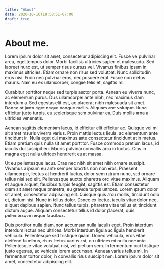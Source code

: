 ```yaml
---
title: "About"
date: 2020-10-16T18:58:51-07:00
draft: true
---
```


# About me.

Lorem ipsum dolor sit amet, consectetur adipiscing elit. Fusce vel pulvinar arcu, eget tempus dolor. Morbi facilisis ultricies sapien et malesuada. Sed laoreet nunc est, ut semper risus cursus vel. Vivamus finibus ipsum in maximus ultricies. Etiam ornare non risus sed volutpat. Nunc sollicitudin eros nisi. Proin nec pulvinar eros, nec posuere erat. Fusce non metus mauris. Nam eu ex ullamcorper, congue felis et, sagittis mi.

Curabitur porttitor neque sed turpis auctor porta. Aenean eu viverra nunc, ac elementum purus. Duis ullamcorper ante nibh, nec maximus diam interdum a. Sed egestas elit est, ac placerat nibh malesuada sit amet. Donec at justo eget neque congue mollis. Aliquam erat volutpat. Nunc efficitur justo turpis, eu scelerisque sem pulvinar eu. Duis mollis urna a ultricies venenatis.

Aenean sagittis elementum lacus, id efficitur elit efficitur ac. Quisque vel mi sit amet mauris viverra varius. Proin mattis lectus ligula, ac elementum ante tincidunt in. Nulla eget dui maximus ante consectetur tincidunt at in metus. Etiam pretium quis nulla sit amet porttitor. Fusce commodo pretium lacus, id iaculis dui suscipit eu. Mauris pulvinar convallis arcu in luctus. Cras in magna eget nulla ultrices hendrerit eu at massa.

Ut eu pellentesque lacus. Cras nec nibh sit amet nibh ornare suscipit. Vivamus a ipsum eu ante semper lobortis non non eros. Praesent ullamcorper, lectus at hendrerit luctus, dolor sem rutrum nunc, sed ornare tellus nisi sed elit. Pellentesque auctor pharetra orci vitae maximus. Aliquam et augue aliquet, faucibus turpis feugiat, sagittis est. Etiam consectetur diam sit amet neque pharetra, eu gravida turpis ultrices. Lorem ipsum dolor sit amet, consectetur adipiscing elit. Quisque quis arcu mollis, tincidunt odio et, dictum nisi. Nunc in tellus dolor. Donec ex lectus, iaculis vitae dolor nec, aliquet dapibus sapien. Nunc tellus turpis, pharetra vitae tellus et, tincidunt dictum augue. Aliquam consectetur tellus id dolor placerat, quis pellentesque neque faucibus.

Duis porttitor nulla diam, non accumsan nulla iaculis eget. Proin interdum
interdum lectus nec ultrices. Morbi interdum ligula ac ligula hendrerit
vehicula. Pellentesque sed tristique quam. Donec vehicula, eros vitae eleifend
faucibus, risus lectus varius est, eu ultrices mi nulla nec ante. Pellentesque
vitae volutpat nisi, vel pretium sem. In fermentum orci tristique justo
egestas, ac vehicula lorem accumsan. Aenean varius tellus mi. In fermentum
tortor dolor, in convallis risus suscipit non. Lorem ipsum dolor sit amet,
consectetur adipiscing elit.
